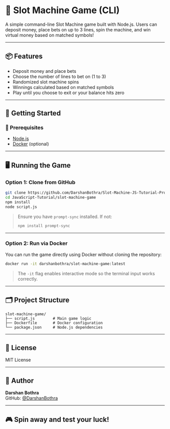 
# 🎰 Slot Machine Game (CLI)

A simple command-line Slot Machine game built with Node.js. Users can deposit money, place bets on up to 3 lines, spin the machine, and win virtual money based on matched symbols!

---

## 📦 Features

- Deposit money and place bets
- Choose the number of lines to bet on (1 to 3)
- Randomized slot machine spins
- Winnings calculated based on matched symbols
- Play until you choose to exit or your balance hits zero

---

## 🚀 Getting Started

### 🔧 Prerequisites

- [Node.js](https://nodejs.org/)
- [Docker](https://www.docker.com/) (optional)

---

## 🖥️ Running the Game

### Option 1: Clone from GitHub

```bash
git clone https://github.com/DarshanBothra/Slot-Machine-JS-Tutorial-Project.git
cd JavaScript-Tutorial/slot-machine-game
npm install
node script.js
```

> Ensure you have `prompt-sync` installed. If not:
>
> ```bash
> npm install prompt-sync
> ```

---

### Option 2: Run via Docker

You can run the game directly using Docker without cloning the repository:

```bash
docker run -it darshanbothra/slot-machine-game:latest
```

> The `-it` flag enables interactive mode so the terminal input works correctly.

---

## 🗂️ Project Structure

```
slot-machine-game/
├── script.js        # Main game logic
├── Dockerfile       # Docker configuration
└── package.json     # Node.js dependencies
```

---

## 📜 License

MIT License

---

## 🙌 Author

**Darshan Bothra**  
GitHub: [@DarshanBothra](https://github.com/DarshanBothra)

---

## 🎮 Spin away and test your luck!
